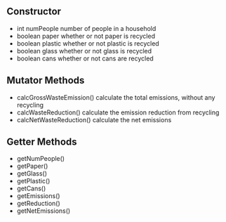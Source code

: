 ## Constructor 

- int       numPeople number of people in a household
- boolean   paper     whether or not paper is recycled
- boolean   plastic   whether or not plastic is recycled
- boolean   glass     whether or not glass is recycled
- boolean   cans      whether or not cans are recycled

## Mutator Methods

- calcGrossWasteEmission()  calculate the total emissions, without any recycling
- calcWasteReduction()      calculate the emission reduction from recycling
- calcNetWasteReduction()   calculate the net emissions

## Getter Methods

- getNumPeople()
- getPaper()
- getGlass()
- getPlastic()
- getCans()
- getEmissions()
- getReduction()
- getNetEmissions()
